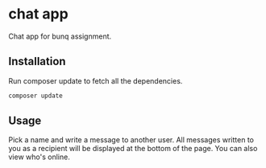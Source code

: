 # chat app

Chat app for bunq assignment.

## Installation

Run composer update to fetch all the dependencies.

```bash
composer update
```

## Usage

Pick a name and write a message to another user. All messages written to you as a recipient will be displayed at the bottom of the page. You can also view who's online.
